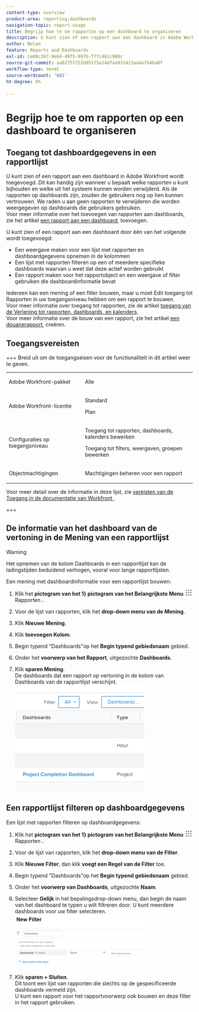 ```yaml
---
content-type: overview
product-area: reporting;dashboards
navigation-topic: report-usage
title: Begrijp hoe te om rapporten op een dashboard te organiseren
description: U kunt zien of een rapport aan een dashboard in Adobe Workfront wordt toegevoegd. Dit kan handig zijn wanneer u bepaalt welke rapporten u kunt bijhouden en welke uit het systeem kunnen worden verwijderd. Als de rapporten op dashboards zijn, zouden de gebruikers nog op hen kunnen vertrouwen. We raden u aan geen rapporten te verwijderen die worden weergegeven op dashboards die gebruikers gebruiken. Zie het artikel Een rapport toevoegen aan een dashboard voor meer informatie over het toevoegen van rapporten aan dashboards.
author: Nolan
feature: Reports and Dashboards
exl-id: ce00c307-9e64-49f5-997b-f7fc461c960c
source-git-commit: aa8275f252dd51f5a14d7aa931423aa4afb4ba8f
workflow-type: tm+mt
source-wordcount: '601'
ht-degree: 0%

---
```


# Begrijp hoe te om rapporten op een dashboard te organiseren

## Toegang tot dashboardgegevens in een rapportlijst

U kunt zien of een rapport aan een dashboard in Adobe Workfront wordt toegevoegd. Dit kan handig zijn wanneer u bepaalt welke rapporten u kunt bijhouden en welke uit het systeem kunnen worden verwijderd. Als de rapporten op dashboards zijn, zouden de gebruikers nog op hen kunnen vertrouwen. We raden u aan geen rapporten te verwijderen die worden weergegeven op dashboards die gebruikers gebruiken.\
Voor meer informatie over het toevoegen van rapporten aan dashboards, zie het artikel [&#x200B; een rapport aan een dashboard &#x200B;](../../../reports-and-dashboards/dashboards/creating-and-managing-dashboards/add-report-dashboard.md) toevoegen.

U kunt zien of een rapport aan een dashboard door één van het volgende wordt toegevoegd:

* Een weergave maken voor een lijst met rapporten en dashboardgegevens opnemen in de kolommen
* Een lijst met rapporten filteren op een of meerdere specifieke dashboards waarvan u weet dat deze actief worden gebruikt
* Een rapport maken voor het rapportobject en een weergave of filter gebruiken die dashboardinformatie bevat

Iedereen kan een mening of een filter bouwen, maar u moet Edit toegang tot Rapporten in uw toegangsniveau hebben om een rapport te bouwen.\
Voor meer informatie over toegang tot rapporten, zie de artikel [&#x200B; toegang van de Verlening tot rapporten, dashboards, en kalenders &#x200B;](../../../administration-and-setup/add-users/configure-and-grant-access/grant-access-reports-dashboards-calendars.md).\
Voor meer informatie over de bouw van een rapport, zie het artikel [&#x200B; een douanerapport &#x200B;](../../../reports-and-dashboards/reports/creating-and-managing-reports/create-custom-report.md) creëren.

## Toegangsvereisten

+++ Breid uit om de toegangseisen voor de functionaliteit in dit artikel weer te geven. 

<table style="table-layout:auto"> 
 <col> 
 <col> 
 <tbody> 
  <tr> 
   <td role="rowheader">Adobe Workfront-pakket</td> 
   <td> <p>Alle</p> </td> 
  </tr> 
  <tr> 
   <td role="rowheader">Adobe Workfront-licentie</td> 
   <td> 
   <p>Standard</p>
   <p>Plan </p> </td> 
  </tr> 
  <tr> 
   <td role="rowheader">Configuraties op toegangsniveau</td> 
   <td> <p>Toegang tot rapporten, dashboards, kalenders bewerken</p> <p>Toegang tot filters, weergaven, groepen bewerken</p></td> 
  </tr> 
  <tr> 
   <td role="rowheader">Objectmachtigingen</td> 
   <td> <p>Machtigingen beheren voor een rapport</p></td> 
  </tr> 
 </tbody> 
</table>

Voor meer detail over de informatie in deze lijst, zie [&#x200B; vereisten van de Toegang in de documentatie van Workfront &#x200B;](/help/quicksilver/administration-and-setup/add-users/access-levels-and-object-permissions/access-level-requirements-in-documentation.md).

+++

## De informatie van het dashboard van de vertoning in de Mening van een rapportlijst

>[!WARNING]
>
>Het opnemen van de kolom Dashboards in een rapportlijst kan de ladingstijden beduidend verhogen, vooral voor lange rapportlijsten.

Een mening met dashboardinformatie voor een rapportlijst bouwen:

1. Klik het **pictogram van het 1&rbrace; pictogram van het Belangrijkste Menu** ![&#x200B; in de hoger-juiste hoek van Workfront, dan klik &#x200B;](assets/main-menu-icon.png) Rapporten **.**
1. Voor de lijst van rapporten, klik het **drop-down menu van de Mening**.
1. Klik **Nieuwe Mening**.
1. Klik **toevoegen Kolom**.
1. Begin typend &quot;Dashboards&quot;op het **Begin typend gebiedsnaam** gebied.
1. Onder het **voorwerp van het Rapport**, uitgezochte **Dashboards**.

1. Klik **sparen Mening**.\
   De dashboards dat een rapport op vertoning in de kolom van Dashboards van de rapportlijst verschijnt.\
   ![&#x200B; dashboards in rapport &#x200B;](assets/qs-dashboards-in-report-view.png)

## Een rapportlijst filteren op dashboardgegevens

Een lijst met rapporten filteren op dashboardgegevens:

1. Klik het **pictogram van het 1&rbrace; pictogram van het Belangrijkste Menu** ![&#x200B; in de hoger-juiste hoek van Workfront, dan klik &#x200B;](assets/main-menu-icon.png) Rapporten **.**

1. Voor de lijst van rapporten, klik het **drop-down menu van de Filter**.
1. Klik **Nieuwe Filter**, dan klik **voegt een Regel van de Filter** toe.

1. Begin typend &quot;Dashboards&quot;op het **Begin typend gebiedsnaam** gebied.

1. Onder het **voorwerp van Dashboards**, uitgezochte **Naam**.

1. Selecteer **Gelijk** in het bepalingsdrop-down menu, dan begin de naam van het dashboard te typen u wilt filtreren door. U kunt meerdere dashboards voor uw filter selecteren.\
   ![&#x200B; dashboards in rapportfilters &#x200B;](assets/qs-dashboards-in-report-filters-350x143.png)

1. Klik **sparen + Sluiten**.\
   Dit toont een lijst van rapporten die slechts op de gespecificeerde dashboards vermeld zijn.\
   U kunt een rapport voor het rapportvoorwerp ook bouwen en deze filter in het rapport gebruiken.
